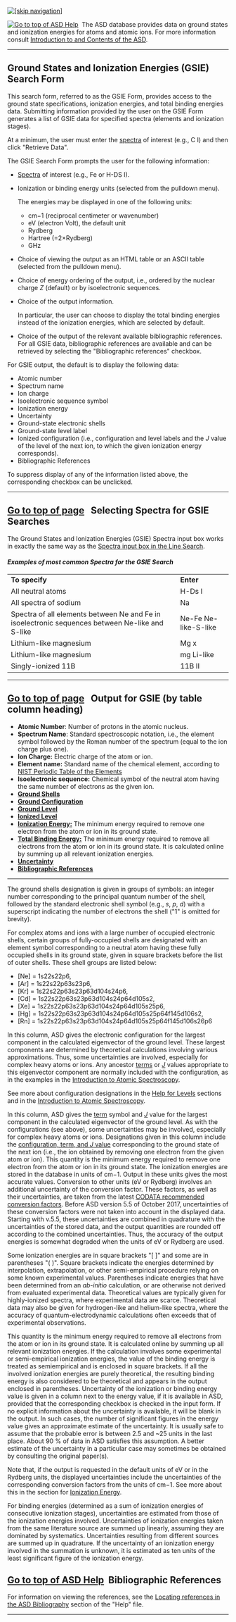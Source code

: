 [![[skip navigation]](/Images/dot_t.gif "skip navigation")](#start)






[![Go to top of ASD Help](/Images/top.gif "Go to top of ASD Help")](/PhysRefData/ASD/Html/help.html) 
The ASD database provides data on ground states and ionization energies for atoms and atomic ions. For more
information consult [Introduction to and Contents of the ASD](/PhysRefData/ASD/Html/contents.html).

---



## Ground States and Ionization Energies (GSIE) Search Form

This search form, referred to as the GSIE Form, provides access to
the ground state specifications, ionization energies, and total binding energies data.
Submitting information provided by the user on the GSIE Form
generates a list of GSIE data for specified spectra (elements and ionization stages).

At a minimum, the user must enter the [spectra](#IE_SPECTRA) of interest
(e.g., C I) and then click "Retrieve Data".

The GSIE Search Form prompts the user for the following information:

* [Spectra](#IE_SPECTRA) of interest (e.g., Fe or H-DS I).
* Ionization or binding energy units (selected from the pulldown menu).
    
   The energies may be displayed in one of the following units:
  + cm−1 (reciprocal centimeter or wavenumber)
  + eV (electron Volt), the default unit
  + Rydberg
  + Hartree (=2×Rydberg)
  + GHz
* Choice of viewing the output as an HTML table or an ASCII table (selected from the pulldown menu).
* Choice of energy ordering of the output, i.e., ordered by the nuclear charge *Z* (default)
  or by isoelectronic sequences.
* Choice of the output information.  
    
  In particular, the user can choose to display the total binding energies instead of
  the ionization energies, which are selected by default.
* Choice of the output of the relevant available bibliographic references.  
  For all GSIE data, bibliographic references are available and can be
  retrieved by selecting the "Bibliographic references" checkbox.

For GSIE output, the default is to display the following data:

* Atomic number
* Spectrum name
* Ion charge
* Isoelectronic sequence symbol
* Ionization energy
* Uncertainty
* Ground-state electronic shells
* Ground-state level label
* Ionized configuration (i.e., configuration and level labels and the *J*
  value of the level of the next ion, to which the given ionization energy corresponds).
* Bibliographic References

To suppress display of any of the information listed above, the corresponding
checkbox can be unclicked.

---



## [Go to top of page](#Top)   Selecting Spectra for GSIE Searches

The Ground States and Ionization Energies (GSIE) Spectra input box works in exactly
the same way as the [Spectra input box in the Line Search](/PhysRefData/ASD/Html/lineshelp.html#LINES_SPECTRA).
  
  

#### *Examples of most common Spectra for the GSIE Search*

|  |  |
| --- | --- |
| **To specify** | **Enter** |
| All neutral atoms | H-Ds I |
| All spectra of sodium | Na |
| Spectra of all elements between Ne and Fe in   isoelectronic sequences between Ne-like and S-like | Ne-Fe Ne-like-S-like |
| Lithium-like magnesium | Mg x |
| Lithium-like magnesium | mg Li-like |
| Singly-ionized 11B | 11B II |

---



## [Go to top of page](#Top)   Output for GSIE (by table column heading)

* **Atomic Number**: Number of protons in the atomic nucleus.
* **Spectrum Name**: Standard spectroscopic notation, i.e., the
  element symbol followed by the Roman number of the spectrum (equal to the ion charge plus one).
* **Ion Charge:** Electric charge of the atom or ion.
* **Element name:** Standard name of the chemical element, according to
   [NIST Periodic Table of the Elements](https://www.nist.gov/pml/periodic-table-elements)
* **Isoelectronic sequence:** Chemical symbol of the neutral atom having the same
  number of electrons as the given ion.
* [**Ground Shells**](#IEGROUNDSHELLS)
* [**Ground Configuration**](#IEGROUNDCONF)
* [**Ground Level**](#IEGROUNDLEV)
* [**Ionized Level**](#IEIONIZEDLEV)
* [**Ionization Energy:**](#IEIE) The minimum energy required to remove one electron from the
  atom or ion in its ground state.
* [**Total Binding Energy:**](#IEBE) The minimum energy required to remove all electrons from the
  atom or ion in its ground state. It is calculated online by summing up all relevant ionization energies.
* [**Uncertainty**](#IEUNC)
* [**Bibliographic References**](#IEBIBREF)

---

The ground shells designation is given in groups of symbols: an integer number corresponding to the
principal quantum number of the shell, followed by the standard electronic shell symbol (e.g., *s*,
*p*, *d*) with a superscript indicating the number of electrons the shell ("1" is omitted for brevity).

For complex atoms and ions with a large number of occupied electronic shells, certain groups of fully-occupied shells
are designated with an element symbol corresponding to a neutral atom having these fully occupied shells in its ground state,
given in square brackets before the list of outer shells. These shell groups are listed below:

* [Ne] = 1s22s22p6,
* [Ar] = 1s22s22p63s23p6,
* [Kr] = 1s22s22p63s23p63d104s24p6,
* [Cd] = 1s22s22p63s23p63d104s24p64d105s2,
* [Xe] = 1s22s22p63s23p63d104s24p64d105s25p6,
* [Hg] = 1s22s22p63s23p63d104s24p64d105s25p64f145d106s2,
* [Rn] = 1s22s22p63s23p63d104s24p64d105s25p64f145d106s26p6

In this column, ASD gives the electronic configuration for the largest component in the calculated
eigenvector of the ground level. These largest components are determined by theoretical calculations involving various approximations.
Thus, some uncertainties are involved, especially for complex heavy atoms or ions.
Any ancestor [terms](/PhysRefData/ASD/Html/levelshelp.html#LOUTTERM) or
[*J*](/PhysRefData/ASD/Html/levelshelp.html#LOUTJ) values appropriate to this
eigenvector component are normally included with the configuration, as in the examples in the
[Introduction to Atomic Spectroscopy](https://www.nist.gov/pml/atomic-spectroscopy-different-coupling-schemes).

See more about configuration designations in the [Help for Levels](/PhysRefData/ASD/Html/levelshelp.html#LOUTCONFIG) sections
and in the [Introduction to Atomic Spectroscopy](https://www.nist.gov/pml/atomic-spectroscopy-different-coupling-schemes).

In this column, ASD gives the [term](/PhysRefData/ASD/Html/levelshelp.html#LOUTTERM) symbol
and [*J*](/PhysRefData/ASD/Html/levelshelp.html#LOUTJ) value for the largest component in the calculated
eigenvector of the ground level. As with the configurations (see above), some uncertainties may be involved, especially for complex heavy atoms or ions.
Designations given in this column include the [configuration, term, and *J* value](#IEGROUNDCONF) corresponding to the ground
state of the next ion (i.e., the ion obtained by removing one electron from the given atom or ion).
This quantity is the minimum energy required to remove one electron from the
atom or ion in its ground state. The ionization energies are stored in the
database in units of cm−1. Output in these units gives the most
accurate values. Conversion to other units (eV or Rydberg) involves an
additional uncertainty of the conversion factor. These factors, as well as
their uncertainties, are taken from the latest
[CODATA
recommended conversion factors](https://physics.nist.gov/cuu/Constants/energy.html). Before ASD version 5.5 of October 2017,
uncertainties of these conversion factors were not taken into account in the
displayed data. Starting with v.5.5, these uncertainties are combined in
quadrature with the uncertainties of the stored data, and the output
quantities are rounded off according to the combined uncertainties. Thus, the
accuracy of the output energies is somewhat degraded when the units of eV or
Rydberg are used.

Some ionization energies are in square brackets "[ ]" and some
are in parentheses "( )". Square brackets indicate the
energies determined by interpolation, extrapolation, or other semi-empirical
procedure relying on some known experimental values. Parentheses indicate
energies that have been determined from an *ab-initio* calculation, or are
otherwise not derived from evaluated experimental data. Theoretical values
are typically given for highly-ionized spectra, where experimental data are
scarce. Theoretical data may also be given for hydrogen-like and
helium-like spectra, where the accuracy of quantum-electrodynamic calculations
often exceeds that of experimental observations.

This quantity is the minimum energy required to remove all electrons from the
atom or ion in its ground state. It is calculated online by summing up all
relevant ionization energies. If the calculation involves some experimental or
semi-empirical ionization energies, the value of the binding energy is
treated as semiempirical and is enclosed in square brackets. If all the
involved ionization energies are purely theoretical, the resulting binding
energy is also considered to be theoretical and appears in the output enclosed
in parentheses.
Uncertainty of the ionization or binding energy value is given in a column
next to the energy value, if it is available in ASD, provided that the
corresponding checkbox is checked in the input form. If no explicit
information about the uncertainty is available, it will be blank in the output.
In such cases, the number of significant figures in the energy value gives an
approximate estimate of the uncertainty. It is usually safe to assume that the
probable error is between 2.5 and ~25 units in the last place. About
90 % of data in ASD satisfies this assumption. A better estimate of the
uncertainty in a particular case may sometimes be obtained by consulting the
original paper(s).

Note that, if the output is requested in the default units of eV or in the
Rydberg units, the displayed uncertainties include the uncertainties of the
corresponding conversion factors from the units of cm−1. See more
about this in the section for [Ionization Energy](#IEIE).

For binding energies (determined as a sum of ionization energies of
consecutive ionization stages), uncertainties are estimated from those of the
ionization energies involved. Uncertainties of ionization energies taken from
the same literature source are summed up linearly, assuming they are dominated
by systematics. Uncertainties resulting from different sources are summed up
in quadrature. If the uncertainty of an ionization energy involved in the
summation is unknown, it is estimated as ten units of the least significant
figure of the ionization energy.

## [Go to top of ASD Help](/PhysRefData/ASD/Html/help.html)  Bibliographic References

For information on viewing the references, see the
[Locating references in the
ASD Bibliography](/PhysRefData/ASD/Html/help.html#VIEWREFS) section of the "Help" file.

---